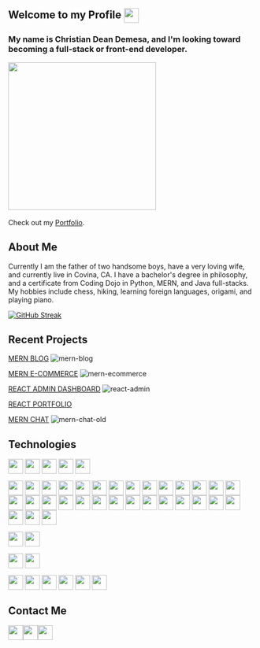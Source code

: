 ## Welcome to my Profile <a href="https://camo.githubusercontent.com/d3359cb00ab0b5ed8f2e1fe3fceb4fbaf3b614340f8c0db99c17b9f50b351770/68747470733a2f2f656d6f6a69732e736c61636b6d6f6a69732e636f6d2f656d6f6a69732f696d616765732f313533313834393433302f343234362f626c6f622d73756e676c61737365732e6769663f31353331383439343330" target="blank"><img align="center" src="https://camo.githubusercontent.com/d3359cb00ab0b5ed8f2e1fe3fceb4fbaf3b614340f8c0db99c17b9f50b351770/68747470733a2f2f656d6f6a69732e736c61636b6d6f6a69732e636f6d2f656d6f6a69732f696d616765732f313533313834393433302f343234362f626c6f622d73756e676c61737365732e6769663f31353331383439343330" height="30" /></a>

### My name is Christian Dean Demesa, and I'm looking toward becoming a full-stack or front-end developer.
<a href="https://media4.giphy.com/media/1GEATImIxEXVR79Dhk/giphy.gif?cid=ecf05e478nfj4pbbkeapo5cuahzcgf9apq4eo0pov8ojncil&rid=giphy.gif&ct=g" target="blank"><img align="center" src="https://media4.giphy.com/media/1GEATImIxEXVR79Dhk/giphy.gif?cid=ecf05e478nfj4pbbkeapo5cuahzcgf9apq4eo0pov8ojncil&rid=giphy.gif&ct=g" height="300" /></a>
<br/>
<br/>
Check out my [Portfolio](https://christian-demesa-portfolio.netlify.app/).

## About Me
Currently I am the father of two handsome boys, have a very loving wife, and currently live in Covina, CA. I have a bachelor's degree in philosophy, and a certificate from Coding Dojo in Python, MERN, and Java full-stacks. My hobbies include chess, hiking, learning foreign languages, origami, and playing piano.

[![GitHub Streak](https://github-readme-streak-stats.herokuapp.com?user=christiandeandemesa&date_format=M%20j%5B%2C%20Y%5D)](https://git.io/streak-stats)

## Recent Projects
<a href='https://github.com/christiandeandemesa/MERN-blog'>MERN BLOG</a>
![mern-blog](https://user-images.githubusercontent.com/85912934/197316083-8f9376a2-4435-4906-a296-70793d6ba220.png)

<a href='https://github.com/christiandeandemesa/MERN-ecommerce'>MERN E-COMMERCE</a>
![mern-ecommerce](https://user-images.githubusercontent.com/85912934/205514208-da0bced5-fc0f-47b0-b849-b3309844d73b.png)

<a href='https://github.com/christiandeandemesa/react-admin'>REACT ADMIN DASHBOARD</a>
![react-admin](https://user-images.githubusercontent.com/85912934/208588793-5bdc25cc-02cb-4dc0-8e11-4b9fced6c2e7.png)

<a href='https://github.com/christiandeandemesa/react-portfolio'>REACT PORTFOLIO</a>

<a href='https://github.com/christiandeandemesa/MERN-chat'>MERN CHAT</a>
![mern-chat-old](https://user-images.githubusercontent.com/85912934/214715211-c1bbaca9-d250-444c-b7f7-e1c8b0b646cd.png)

## Technologies

<a href="https://img.shields.io/badge/Languages-HTML5-orange" target="blank"><img align="center" src="https://img.shields.io/badge/Languages-HTML5-orange" height="30" /></a>
<a href="https://img.shields.io/badge/-CSS3-blue" target="blank"><img align="center" src="https://img.shields.io/badge/-CSS3-blue" height="30" /></a>
<a href="https://img.shields.io/badge/-JavaScript 8/11-yellow" target="blank"><img align="center" src="https://img.shields.io/badge/-JavaScript 8/11-yellow" height="30" /></a>
<a href="https://img.shields.io/badge/-NoSQL-black" target="blank"><img align="center" src="https://img.shields.io/badge/-NoSQL-black" height="30" /></a>
<a href="https://img.shields.io/badge/-SQL-white" target="blank"><img align="center" src="https://img.shields.io/badge/-SQL-white" height="30" /></a>

<a href="https://img.shields.io/badge/Frameworks and Libraries-Bootstrap-Purple" target="blank"><img align="center" src="https://img.shields.io/badge/Frameworks and Libraries-Bootstrap-purple" height="30" /></a>
<a href="https://img.shields.io/badge/-jQuery-blue" target="blank"><img align="center" src="https://img.shields.io/badge/-jQuery-blue" height="30" /></a>
<a href="https://img.shields.io/badge/-Express-darkblue" target="blank"><img align="center" src="https://img.shields.io/badge/-Express-darkblue" height="30" /></a>
<a href="https://img.shields.io/badge/-React-blue" target="blank"><img align="center" src="https://img.shields.io/badge/-React-blue" height="30" /></a>
<a href="https://img.shields.io/badge/-Node.js-darkgreen" target="blank"><img align="center" src="https://img.shields.io/badge/-Node.js-darkgreen" height="30" /></a>
<a href="https://img.shields.io/badge/-Redux-purple" target="blank"><img align="center" src="https://img.shields.io/badge/-Redux-purple" height="30" /></a>
<a href="https://img.shields.io/badge/-Axios-pink" target="blank"><img align="center" src="https://img.shields.io/badge/-Axios-pink" height="30" /></a>
<a href="https://img.shields.io/badge/-Bcryptjs-green" target="blank"><img align="center" src="https://img.shields.io/badge/-Bcryptjs-green" height="30" /></a>
<a href="https://img.shields.io/badge/-Dotenv-yellow" target="blank"><img align="center" src="https://img.shields.io/badge/-Dotenv-yellow" height="30" /></a>
<a href="https://img.shields.io/badge/-JWT-purple" target="blank"><img align="center" src="https://img.shields.io/badge/-JWT-purple" height="30" /></a>
<a href="https://img.shields.io/badge/-React Router Dom-blue" target="blank"><img align="center" src="https://img.shields.io/badge/-React Router Dom-blue" height="30" /></a>
<a href="https://img.shields.io/badge/-React Icons-pink" target="blank"><img align="center" src="https://img.shields.io/badge/-React Icons-pink" height="30" /></a>
<a href="https://img.shields.io/badge/-React Toastify-brightgreen" target="blank"><img align="center" src="https://img.shields.io/badge/-React Toastify-brightgreen" height="30" /></a>
<a href="https://img.shields.io/badge/-React Three Fiber-black" target="blank"><img align="center" src="https://img.shields.io/badge/-React Three Fiber-black" height="30" /></a>
<a href="https://img.shields.io/badge/-React Leaflet-darkgreen" target="blank"><img align="center" src="https://img.shields.io/badge/-React Leaflet-darkgreen" height="30" /></a>
<a href="https://img.shields.io/badge/-React Spring-orange" target="blank"><img align="center" src="https://img.shields.io/badge/-React Spring-orange" height="30" /></a>
<a href="https://img.shields.io/badge/-Loaders.css-darkorange" target="blank"><img align="center" src="https://img.shields.io/badge/-Loaders.css-darkorange" height="30" /></a>
<a href="https://img.shields.io/badge/-Flask-white" target="blank"><img align="center" src="https://img.shields.io/badge/-Flask-white" height="30" /></a>
<a href="https://img.shields.io/badge/-Prettier-red" target="blank"><img align="center" src="https://img.shields.io/badge/-Prettier-red" height="30" /></a>
<a href="https://img.shields.io/badge/-EsLint-darkblue" target="blank"><img align="center" src="https://img.shields.io/badge/-EsLint-darkblue" height="30" /></a>
<a href="https://img.shields.io/badge/-Multer-black" target="blank"><img align="center" src="https://img.shields.io/badge/-Multer-black" height="30" /></a>
<a href="https://img.shields.io/badge/-Material UI-blue" target="blank"><img align="center" src="https://img.shields.io/badge/-Material UI-blue" height="30" /></a>
<a href="https://img.shields.io/badge/-Emotion-pink" target="blank"><img align="center" src="https://img.shields.io/badge/-Emotion-pink" height="30" /></a>
<a href="https://img.shields.io/badge/-Dnd Kit-black" target="blank"><img align="center" src="https://img.shields.io/badge/-Dnd Kit-black" height="30" /></a>
<a href="https://img.shields.io/badge/-FullCalendar-blue" target="blank"><img align="center" src="https://img.shields.io/badge/-FullCalendar-blue" height="30" /></a>
<a href="https://img.shields.io/badge/-Nivo-red" target="blank"><img align="center" src="https://img.shields.io/badge/-Nivo-red" height="30" /></a>
<a href="https://img.shields.io/badge/-Recharts-brightgreen" target="blank"><img align="center" src="https://img.shields.io/badge/-Recharts-brightgreen" height="30" /></a>
<a href="https://img.shields.io/badge/-Formik-darkblue" target="blank"><img align="center" src="https://img.shields.io/badge/-Formik-darkblue" height="30" /></a>
<a href="https://img.shields.io/badge/-Yup-black" target="blank"><img align="center" src="https://img.shields.io/badge/-Yup-black" height="30" /></a>
<a href="https://img.shields.io/badge/-TailwindCSS-blue" target="blank"><img align="center" src="https://img.shields.io/badge/-TailwindCSS-blue" height="30" /></a>
<a href="https://img.shields.io/badge/-Socket.io-white" target="blank"><img align="center" src="https://img.shields.io/badge/-Socket.io-white" height="30" /></a>

<a href="https://img.shields.io/badge/APIs-Stripe-darkblue" target="blank"><img align="center" src="https://img.shields.io/badge/APIs-Stripe-darkblue" height="30" /></a>
<a href="https://img.shields.io/badge/-Multiavatar-yellow" target="blank"><img align="center" src="https://img.shields.io/badge/-Multiavatar-yellow" height="30" /></a>

<a href="https://img.shields.io/badge/Databases-MongoDB-darkgreen" target="blank"><img align="center" src="https://img.shields.io/badge/Databases-MongoDB-darkgreen" height="30" /></a>
<a href="https://img.shields.io/badge/-MySQL-darkblue" target="blank"><img align="center" src="https://img.shields.io/badge/-MySQL-darkblue" height="30" /></a>

<a href="https://img.shields.io/badge/Other-Git-red" target="blank"><img align="center" src="https://img.shields.io/badge/Other-Git-red" height="30" /></a>
<a href="https://img.shields.io/badge/-Sass-pink" target="blank"><img align="center" src="https://img.shields.io/badge/-Sass-pink" height="30" /></a>
<a href="https://img.shields.io/badge/-Typescript-blue" target="blank"><img align="center" src="https://img.shields.io/badge/-Typescript-blue" height="30" /></a>
<a href="https://img.shields.io/badge/-Postman-orange" target="blank"><img align="center" src="https://img.shields.io/badge/-Postman-orange" height="30" /></a>
<a href="https://img.shields.io/badge/-MongoDBCompass-darkgreen" target="blank"><img align="center" src="https://img.shields.io/badge/-MongoDBCompass-darkgreen" height="30" /></a>
<a href="https://img.shields.io/badge/-MySQL Workbench-darkblue" target="blank"><img align="center" src="https://img.shields.io/badge/-MySQL Workbench-darkblue" height="30" /></a>

## Contact Me
<a href="https://github.com/christiandeandemesa" target="blank"><img align="center" src="https://img.shields.io/github/followers/christiandeandemesa?style=social" height="30" /></a><a href="https://www.linkedin.com/in/christian-demesa-learning-new-things/" target="blank"><img align="center" src="https://img.shields.io/badge/-Linkedin-darkblue" height="30" /></a><a href="https://christian-demesa-portfolio.netlify.app/" target="blank"><img align="center" src="https://img.shields.io/badge/-Portfolio-yellow" height="30" /></a>
